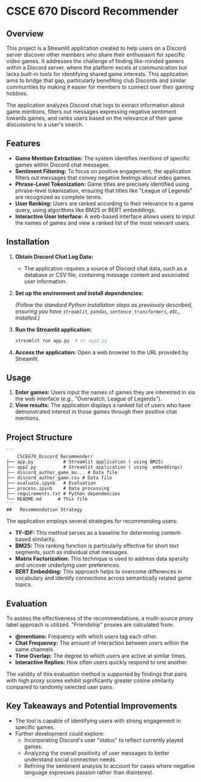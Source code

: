 #   CSCE 670 Discord Recommender

##   Overview

This project is a Streamlit application created to help users on a Discord server discover other members who share their enthusiasm for specific video games.  It addresses the challenge of finding like-minded gamers within a Discord server, where the platform excels at communication but lacks built-in tools for identifying shared game interests.  This application aims to bridge that gap, particularly benefiting club Discords and similar communities by making it easier for members to connect over their gaming hobbies. 

The application analyzes Discord chat logs to extract information about game mentions, filters out messages expressing negative sentiment towards games, and ranks users based on the relevance of their game discussions to a user's search. 

##   Features

* **Game Mention Extraction:** The system identifies mentions of specific games within Discord chat messages. 
* **Sentiment Filtering:** To focus on positive engagement, the application filters out messages that convey negative feelings about video games. 
* **Phrase-Level Tokenization:** Game titles are precisely identified using phrase-level tokenization, ensuring that titles like "League of Legends" are recognized as complete terms. 
* **User Ranking:** Users are ranked according to their relevance to a game query, using algorithms like BM25 or BERT embeddings. 
* **Interactive User Interface:** A web-based interface allows users to input the names of games and view a ranked list of the most relevant users. 

##   Installation

1.  **Obtain Discord Chat Log Data:**
    * The application requires a source of Discord chat data, such as a database or CSV file, containing message content and associated user information.

2.  **Set up the environment and install dependencies:**

    *(Follow the standard Python installation steps as previously described, ensuring you have `streamlit`, `pandas`, `sentence_transformers`, etc., installed.)*

3.  **Run the Streamlit application:**

    ```bash
    streamlit run app.py  # or app2.py
    ```

4.  **Access the application:** Open a web browser to the URL provided by Streamlit.

##   Usage

1.  **Enter games:** Users input the names of games they are interested in via the web interface (e.g., "Overwatch, League of Legends"). 
2.  **View results:** The application displays a ranked list of users who have demonstrated interest in those games through their positive chat mentions. 

##   Project Structure

    ```
        CSCE670_Discord_Recommender/
    ├── app.py           # Streamlit application ( using BM25)
    ├── app2.py          # Streamlit application ( using  embeddings)
    ├── discord_author_game_mu... # Data file 
    ├── discord_author_game.csv # Data file 
    ├── evaluate.ipynb   # Evaluation
    ├── process.ipynb    # Data processing
    ├── requirements.txt # Python dependencies
    └── README.md      # This file
    ```
    ##   Recommendation Strategy

The application employs several strategies for recommending users:

* **TF-IDF:** This method serves as a baseline for determining content-based similarity. 
* **BM25:** This ranking function is particularly effective for short text segments, such as individual chat messages. 
* **Matrix Factorization:** This technique is used to address data sparsity and uncover underlying user preferences. 
* **BERT Embedding:** This approach helps to overcome differences in vocabulary and identify connections across semantically related game topics. 

##   Evaluation

To assess the effectiveness of the recommendations, a multi-source proxy label approach is utilized. "Friendship" proxies are calculated from:

* **@mentions:** Frequency with which users tag each other. 
* **Chat Frequency:** The amount of interaction between users within the same channels. 
* **Time Overlap:** The degree to which users are active at similar times. 
* **Interactive Replies:** How often users quickly respond to one another. 

The validity of this evaluation method is supported by findings that pairs with high proxy scores exhibit significantly greater cosine similarity compared to randomly selected user pairs. 
##   Key Takeaways and Potential Improvements

* The tool is capable of identifying users with strong engagement in specific games. 
* Further development could explore:
    * Incorporating Discord's user "status" to reflect currently played games. 
    * Analyzing the overall positivity of user messages to better understand social connection needs.
    * Refining the sentiment analysis to account for cases where negative language expresses passion rather than disinterest.
